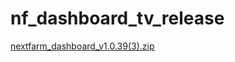 # nf_dashboard_tv_release
[nextfarm_dashboard_v1.0.39(3).zip](https://github.com/user-attachments/files/16709074/nextfarm_dashboard_v1.0.39.3.zip)
